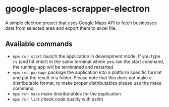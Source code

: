 # google-places-scrapper-electron

A simple electron project that uses Google Maps API to fetch businesses data from selected area and export them to excel file.

## Available commands

- `npm run start` launch the application in development mode, If you type `rs` (and hit enter) in the same terminal where you ran the start command, the running app will be terminated and restarted.
- `npm run package` package the application into a platform specific format and put the result in a folder. Please note that this does not make a distributable format, to make proper distributables please use the make command.
- `npm run make` make distributables for the application
- `npm run lint` check code quality with eslint
